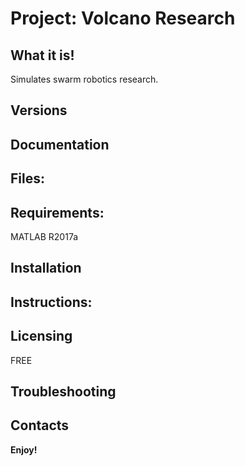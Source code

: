 # Project: Volcano Research


## What it is!
Simulates swarm robotics research.


## Versions


## Documentation


## Files:


## Requirements:
MATLAB R2017a


## Installation


## Instructions:


## Licensing
FREE


## Troubleshooting


## Contacts


**Enjoy!**
